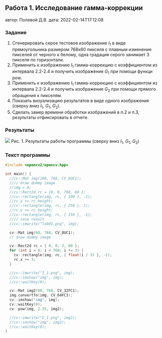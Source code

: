 ## Работа 1. Исследование гамма-коррекции
автор: Полевой Д.В.
дата: 2022-02-14T17:12:08

<!-- url: https://gitlab.com/2021-misis-spring/polevoy_d_v/-/tree/master/prj.labs/lab01 -->

### Задание
1. Сгенерировать серое тестовое изображение $I_1$ в виде прямоугольника размером 768х60 пикселя
с плавным изменение пикселей от черного к белому, одна градация серого занимает 3 пикселя
по горизонтали.
2. Применить  к изображению $I_1$ гамма-коррекцию с коэффициентом из интервала 2.2-2.4 и 
получить изображение $G_1$ при помощи функци pow.
3. Применить  к изображению $I_1$ гамма-коррекцию с коэффициентом из интервала 2.2-2.4 и 
получить изображение $G_2$ при помощи прямого обращения к пикселям.
4. Показать визуализацию результатов в виде одного изображения (сверху вниз $I_1$, $G_1$, $G_2$).
5. Сделать замер времени обработки изображений в п.2 и п.3, результаты отфиксировать в отчете.

### Результаты

![](lab01.png)
Рис. 1. Результаты работы программы (сверху вниз $I_1$, $G_1$, $G_2$)

### Текст программы

```cpp
#include <opencv2/opencv.hpp>

int main() {
  //cv::Mat img(180, 768, CV_8UC1);
  //// draw dummy image
  //img = 0;
  //cv::Rect2d rc = {0, 0, 768, 60 };
  //cv::rectangle(img, rc, { 100 }, -1);
  //rc.y += rc.height;
  //cv::rectangle(img, rc, { 250 }, 1);
  //rc.y += rc.height;
  //cv::rectangle(img, rc, { 150 }, -1);
  //// save result
  //cv::imwrite("lab01.png", img);

  cv::Mat img(60, 768, CV_8UC1);
  // draw dummy image

  cv::Rect2d rc = { 0, 0, 3, 60 };
  for (int i = 0; i < 768; i += 3) {
    cv::rectangle(img, rc, { float(i / 3) }, -1);
    rc.x += 3;
  }

  //cv::imwrite("I_1.png", img);
  //cv::imshow("img", img);
  //cv::waitKey(0);

  cv::Mat img2(60, 768, CV_32FC1);
  img.convertTo(img, CV_64FC3);
  cv::imshow("img", img);
  cv::waitKey(0);
  cv::pow(img, 2.35, img2);

  //cv::imwrite("G_1.png", img2);
  //cv::imshow("img", img2);
  //cv::waitKey(0);
}

